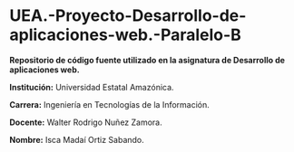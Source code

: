 # UEA.-Proyecto-Desarrollo-de-aplicaciones-web.-Paralelo-B
**Repositorio de código fuente utilizado en la asignatura de Desarrollo de aplicaciones web.**                                                                                                                                  

**Institución:** Universidad Estatal Amazónica.  

**Carrera:** Ingeniería en Tecnologías de la Información. 

**Docente:** Walter Rodrigo Nuñez Zamora.

**Nombre:** Isca Madaí Ortiz Sabando.
